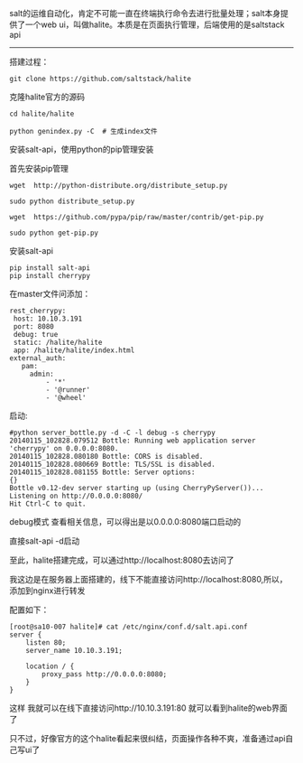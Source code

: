 salt的运维自动化，肯定不可能一直在终端执行命令去进行批量处理；salt本身提供了一个web ui，叫做halite。本质是在页面执行管理，后端使用的是saltstack api


----------
搭建过程：

    git clone https://github.com/saltstack/halite
克隆halite官方的源码

    cd halite/halite
    
    python genindex.py -C  # 生成index文件

安装salt-api，使用python的pip管理安装

首先安装pip管理

    wget  http://python-distribute.org/distribute_setup.py
    
    sudo python distribute_setup.py
    
    wget  https://github.com/pypa/pip/raw/master/contrib/get-pip.py
    
    sudo python get-pip.py

安装salt-api

    pip install salt-api
    pip install cherrypy

在master文件问添加：

    rest_cherrypy:
     host: 10.10.3.191
     port: 8080
     debug: true
     static: /halite/halite
     app: /halite/halite/index.html
    external_auth:
       pam:
         admin:
             - '*'
             - '@runner'
             - '@wheel'

启动:

    #python server_bottle.py -d -C -l debug -s cherrypy
    20140115_102828.079512 Bottle: Running web application server 'cherrypy' on 0.0.0.0:8080.
    20140115_102828.080180 Bottle: CORS is disabled.
    20140115_102828.080669 Bottle: TLS/SSL is disabled.
    20140115_102828.081155 Bottle: Server options: 
    {}
    Bottle v0.12-dev server starting up (using CherryPyServer())...
    Listening on http://0.0.0.0:8080/
    Hit Ctrl-C to quit.

debug模式 查看相关信息，可以得出是以0.0.0.0:8080端口启动的

直接salt-api -d启动

至此，halite搭建完成，可以通过http://localhost:8080去访问了

我这边是在服务器上面搭建的，线下不能直接访问http://localhost:8080,所以，添加到nginx进行转发

配置如下：

    [root@sa10-007 halite]# cat /etc/nginx/conf.d/salt.api.conf 
    server {
        listen 80;
        server_name 10.10.3.191;
        
        location / {
            proxy_pass http://0.0.0.0:8080;
        }
    }

这样 我就可以在线下直接访问http://10.10.3.191:80 就可以看到halite的web界面了

只不过，好像官方的这个halite看起来很纠结，页面操作各种不爽，准备通过api自己写ui了